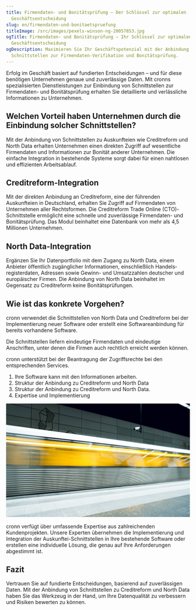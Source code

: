 ```yaml
---
title: Firmendaten- und Bonitätsprüfung – Der Schlüssel zur optimalen
  Geschäftsentscheidung
slug: en/firmendaten-und-bonitaetspruefung
titleImage: /src/images/pexels-winson-ng-20057853.jpg
ogTitle: Firmendaten- und Bonitätsprüfung – Ihr Schlüssel zur optimalen
  Geschäftsentscheidung
ogDescription: Maximieren Sie Ihr Geschäftspotenzial mit der Anbindung zu
  Schnittstellen zur Firmendaten-Verifikation und Bonitätsprüfung.
---
```

Erfolg im Geschäft basiert auf fundierten Entscheidungen – und für diese benötigen Unternehmen genaue und zuverlässige Daten. Mit cronns spezialisierten Dienstleistungen zur Einbindung von Schnittstellen zur Firmendaten- und Bonitätsprüfung erhalten Sie detaillierte und verlässliche Informationen zu Unternehmen.

## Welchen Vorteil haben Unternehmen durch die Einbindung solcher Schnittstellen?

Mit der Anbindung von Schnittstellen zu Auskunfteien wie Creditreform und North Data erhalten Unternehmen einen direkten Zugriff auf wesentliche Firmen­daten und Informationen zur Bonität anderer Unternehmen. Die einfache Integration in bestehende Systeme sorgt dabei für einen nahtlosen und effizienten Arbeits­ablauf.

## Creditreform-Integration

Mit der direkten Anbindung an Creditreform, eine der führenden Auskunfteien in Deutschland, erhalten Sie Zugriff auf Firmen­daten von Unternehmen aller Rechtsformen. Die Creditreform Trade Online (CTO)-Schnittstelle ermöglicht eine schnelle und zuverlässige Firmendaten- und Bonitäts­prüfung. Das Modul beinhaltet eine Datenbank von mehr als 4,5 Millionen Unternehmen.

## North Data-Integration

Ergänzen Sie Ihr Daten­portfolio mit dem Zugang zu North Data, einem Anbieter öffentlich zugänglicher Informationen, einschließlich Handels­registerdaten, Adressen sowie Gewinn- und Umsatz­zahlen deutscher und europäischer Firmen. Die Anbindung von North Data beinhaltet im Gegensatz zu Creditreform keine Bonitäts­prüfungen.

## Wie ist das konkrete Vorgehen?

cronn verwendet die Schnitt­stellen von North Data und Creditreform bei der Implementierung neuer Software oder erstellt eine Software­anbindung für bereits vorhandene Software.

Die Schnittstellen liefern eindeutige Firmen­daten und eindeutige Anschriften, unter denen die Firmen auch rechtlich erreicht werden können.

cronn unterstützt bei der Beantragung der Zugriffsrechte bei den entsprechenden Services.

1. Ihre Software kann mit den Informationen arbeiten.
2. Struktur der Anbindung zu Creditreform und North Data
3. Struktur der Anbindung zu Creditreform und North Data.
4. Expertise und Implementierung

![Struktur der Anbindung zu Creditreform und North Data.](../../../images/pexels-marinca-liviu-20064362.jpg "Struktur der Anbindung zu Creditreform und North Data.")

cronn verfügt über umfassende Expertise aus zahlreichenden Kundenprojekten. Unsere Experten übernehmen die Implementierung und Integration der Auskunftei-Schnitt­stellen in Ihre bestehende Software oder erstellen eine individuelle Lösung, die genau auf Ihre Anforderungen abgestimmt ist.

## Fazit

Vertrauen Sie auf fundierte Entscheidungen, basierend auf zuverlässigen Daten. Mit der Anbindung von Schnitt­stellen zu Creditreform und North Data haben Sie das Werkzeug in der Hand, um Ihre Daten­qualität zu verbessern und Risiken bewerten zu können.
